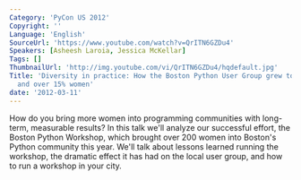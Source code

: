 ```yaml
---
Category: 'PyCon US 2012'
Copyright: ''
Language: 'English'
SourceUrl: 'https://www.youtube.com/watch?v=QrITN6GZDu4'
Speakers: [Asheesh Laroia, Jessica McKellar]
Tags: []
ThumbnailUrl: 'http://img.youtube.com/vi/QrITN6GZDu4/hqdefault.jpg'
Title: 'Diversity in practice: How the Boston Python User Group grew to 1700 people
  and over 15% women'
date: '2012-03-11'
---
```

How do you bring more women into programming communities with long-term,
measurable results? In this talk we'll analyze our successful effort, the
Boston Python Workshop, which brought over 200 women into Boston's Python
community this year. We'll talk about lessons learned running the workshop,
the dramatic effect it has had on the local user group, and how to run a
workshop in your city.
